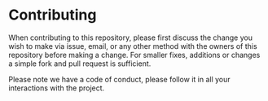 # Contributing
When contributing to this repository, please first discuss the change you wish to make via issue, email, or any other method with the owners of this repository before making a change. For smaller fixes, additions or changes a simple fork and pull request is sufficient.

Please note we have a code of conduct, please follow it in all your interactions with the project.
